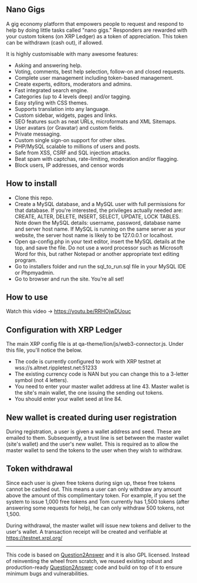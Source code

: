Nano Gigs
-----------------------------

A gig economy platform that empowers people to request and respond to help by doing little tasks called "nano gigs." Responders are rewarded with your custom tokens (on XRP Ledger) as a token of appreciation. This token can be withdrawn (cash out), if allowed.

It is highly customisable with many awesome features:

- Asking and answering help.
- Voting, comments, best help selection, follow-on and closed requests.
- Complete user management including token-based management.
- Create experts, editors, moderators and admins.
- Fast integrated search engine.
- Categories (up to 4 levels deep) and/or tagging.
- Easy styling with CSS themes.
- Supports translation into any language.
- Custom sidebar, widgets, pages and links.
- SEO features such as neat URLs, microformats and XML Sitemaps.
- User avatars (or Gravatar) and custom fields.
- Private messaging.
- Custom single sign-on support for other sites.
- PHP/MySQL scalable to millions of users and posts.
- Safe from XSS, CSRF and SQL injection attacks.
- Beat spam with captchas, rate-limiting, moderation and/or flagging.
- Block users, IP addresses, and censor words

## How to install

- Clone this repo.
- Create a MySQL database, and a MySQL user with full permissions for that database. If you're interested, the privileges actually needed are: CREATE, ALTER, DELETE, INSERT, SELECT, UPDATE, LOCK TABLES. Note down the MySQL details: username, password, database name and server host name. If MySQL is running on the same server as your website, the server host name is likely to be 127.0.0.1 or localhost.
- Open qa-config.php in your text editor, insert the MySQL details at the top, and save the file. Do not use a word processor such as Microsoft Word for this, but rather Notepad or another appropriate text editing program.
- Go to installers folder and run the sql_to_run.sql file in your MySQL IDE or Phpmyadmin.
- Go to browser and run the site. You're all set!

## How to use
Watch this video -> https://youtu.be/RRHOjwDUouc


## Configuration with XRP Ledger

The main XRP config file is at qa-theme/lion/js/web3-connector.js. Under this file, you'll notice the below.

* The code is currently configured to work with XRP testnet at wss://s.altnet.rippletest.net:51233
* The existing currency code is NAN but you can change this to a 3-letter symbol (not 4 letters).
* You need to enter your master wallet address at line 43. Master wallet is the site's main wallet, the one issuing the sending out tokens.
* You should enter your wallet seed at line 84.

## New wallet is created during user registration
During registration, a user is given a wallet address and seed. These are emailed to them. Subsequently, a trust line is set between the master wallet (site's wallet) and the user's new wallet. This is required as to allow the master wallet to send the tokens to the user when they wish to withdraw.

## Token withdrawal
Since each user is given free tokens during sign up, these free tokens cannot be cashed out. This means a user can only withdraw any amount above the amount of this complimentary token. For example, if you set the system to issue 1,000 free tokens and Tom currently has 1,500 tokens (after answering some requests for help), he can only withdraw 500 tokens, not 1,500.

During withdrawal, the master wallet will issue new tokens and deliver to the user's wallet. A transaction receipt will be created and verifiable at https://testnet.xrpl.org/ 


----------

This code is based on [Question2Answer][Q2A] and it is also GPL licensed. Instead of reinventing the wheel from scratch, we reused existing robust and production-ready [Question2Answer][Q2A] code and build on top of it to ensure minimum bugs and vulnerabilities.


[Q2A]: http://www.question2answer.org/